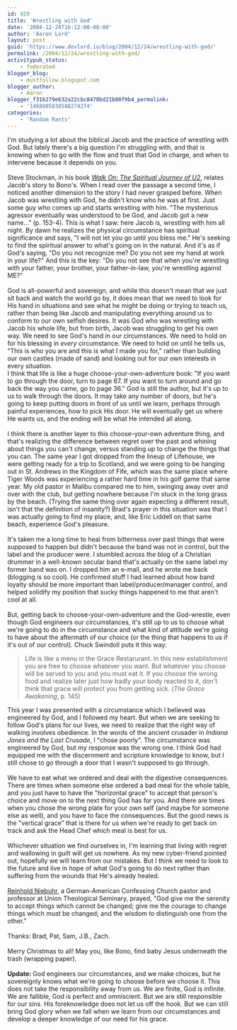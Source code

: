 ```yaml
---
id: 829
title: 'Wrestling with God'
date: '2004-12-24T16:12:00-08:00'
author: 'Aaron Lord'
layout: post
guid: 'https://www.devlord.io/blog/2004/12/24/wrestling-with-god/'
permalink: /2004/12/24/wrestling-with-god/
activitypub_status:
    - federated
blogger_blog:
    - mustfollow.blogspot.com
blogger_author:
    - Aaron
blogger_f316279e632a22cbc8478bd21b80f9b4_permalink:
    - '1468005838588274274'
categories:
    - 'Random Rants'
---
```


I'm studying a lot about the biblical Jacob and the practice of wrestling with God.  But lately there's a big question I'm struggling with, and that is knowing when to go with the flow and trust that God in charge, and when to intervene because it depends on you.<br /><br />Steve Stockman, in his book <a href="http://www.amazon.com/exec/obidos/ASIN/088419793X/lbmusic"><i>Walk On: The Spiritual Journey of U2</i></a>, relates Jacob's story to Bono's.  When I read over the passage a second time, I noticed another dimension to the story I had never grasped before.  When Jacob was wrestling with God, he didn't know who he was at first.  Just some guy who comes up and starts wrestling with him.  "The mysterious agressor eventually was understood to be God, and Jacob got a new name..." (p. 153-4).  This is what I saw: here Jacob is, wrestling with him all night.  By dawn he realizes the physical circumstance has spiritual significance and says, "I will not let you go until you bless me."  He's seeking to find the spiritual answer to what's going on in the natural.  And it's as if God's saying, "Do you not recognize me?  Do you not see my hand at work in your life?"  And this is the key: "Do you not see that when you're wrestling with your father, your brother, your father-in-law, you're wrestling against ME?"<br /><br />God is all-powerful and sovereign, and while this doesn't mean that we just sit back and watch the world go by, it does mean that we need to look for His hand in situations and see what he might be doing or trying to teach us, rather than being like Jacob and manipulating everything around us to conform to our own selfish desires.  It was God who was wrestling with Jacob his whole life, but from birth, Jacob was struggling to get his own way.  We need to see God's hand in our circumstances.  We need to hold on for his blessing in <i>every</i> circumstance.  We need to hold on until he tells us, "This is who you are and this is what I made you for," rather than building our own castles (made of sand) and looking out for our own interests in every situation.<br />I think that life is like a huge choose-your-own-adventure book: "If you want to go through the door, turn to page 67.  If you want to turn around and go back the way you came, go to page 36."  God is still the author, but it's up to us to walk through the doors.  It may take any number of doors, but he's going to keep putting doors in front of us until we learn, perhaps through painful experiences, how to pick His door.  He will eventually get us where He wants us, and the ending will be what He intended all along.<br /><br />I think there is another layer to this choose-your-own adventure thing, and that's realizing the difference between regret over the past and whining about things you can't change, versus standing up to change the things that you can.  The same year I got dropped from the lineup of Lifehouse, we were getting ready for a trip to Scotland, and we were going to be hanging out in St. Andrews in the Kingdom of Fife, which was the same place where Tiger Woods was experiencing a rather hard time in his golf game that same year.  My old pastor in Malibu compared me to him, swinging away over and over with the club, but getting nowhere because I'm stuck in the long grass by the beach.  (Trying the same thing over again expecting a different result, isn't that the definition of insanity?)  Brad's prayer in this situation was that I was actually going to find my place, and, like Eric Liddell on that same beach, experience God's pleasure.<br /><br />It's taken me a long time to heal from bitterness over past things that were supposed to happen but didn't because the band was not in control, but the label and the producer were.  I stumbled across the blog of a Christian drummer in a well-known secular band that's actually on the same label my former band was on.  I dropped him an e-mail, and he wrote me back (blogging is so cool).  He confirmed stuff I had learned about how band loyalty should be more important than label/producer/manager control, and helped solidify my position that sucky things happened to me that aren't cool at all.<br /><br />But, getting back to choose-your-own-adventure and the God-wrestle, even though God engineers our circumstances, it's still up to us to choose what we're going to do in the circumstance and what kind of attitude we're going to have about the aftermath of our choice (or the thing that happens to us if it's out of our control).  Chuck Swindoll puts it this way:<br /><blockquote>Life is like a menu in the Grace Restarurant.  In this new establishment you are free to choose whatever you want.  But whatever you choose will be served to you and you must eat it.  If you choose the wrong food and realize later just how badly your body reacted to it, don't think that grace will protect you from getting sick. (<i>The Grace Awakening</i>, p. 145)</blockquote>This year I was presented with a circumstance which I believed was engineered by God, and I followed my heart.  But when we are seeking to follow God's plans for our lives, we need to realize that the right way of walking involves obedience.  In the words of the ancient crusader in <i>Indiana Jones and the Last Crusade</i>, I "chose poorly".  The circumstance was engineered by God, but my response was the wrong one.  I think God had equipped me with the discernment and scripture knowledge to know, but I still chose to go through a door that I wasn't supposed to go through.<br /><br />We have to eat what we ordered and deal with the digestive consequences.  There are times when someone else ordered a bad meal for the whole table, and you just have to have the "horizontal grace" to accept that person's choice and move on to the next thing God has for you.  And there are times when you chose the wrong plate for your own self (and maybe for someone else as well), and you have to face the consequences.  But the good news is the "vertical grace" that is there for us when we're ready to get back on track and ask the Head Chef which meal is best for us.<br /><br />Whichever situation we find ourselves in, I'm learning that living with regret and wallowing in guilt will get us nowhere.  As my new cyber-friend pointed out, hopefully we will learn from our mistakes.  But I think we need to look to the future and live in hope of what God's going to do next rather than suffering from the wounds that He's already healed.<br /><br /><a href="http://www.leaderu.com/isot/docs/niehbr3.html" target="_blank" rel="noopener">Reinhold Niebuhr</a>, a German-American Confessing Church pastor and professor at Union Theological Seminary, prayed, "God give me the serenity to accept things which cannot be changed; give me the courage to change things which must be changed; and the wisdom to distinguish one from the other."<br /><br />Thanks: Brad, Pat, Sam, J.B., Zach.<br /><br />Merry Christmas to all!  May you, like Bono, find baby Jesus underneath the trash (wrapping paper).<br /><br /><b>Update: </b>God engineers our circumstances, and we make choices, but he sovereignly knows what we're going to choose before we choose it. This does not take the responsibility away from us. We are finite, God is infinite. We are fallible, God is perfect and omniscient. But we are still responsible for our sins. His foreknowledge does not let us off the hook. But we can still bring God glory when we fall when we learn from our circumstances and develop a deeper knowledge of our need for his grace.<div class="blogger-post-footer"><img width='1' height='1' src='https://blogger.googleusercontent.com/tracker/2602771351651662379-1468005838588274274?l=mustfollow.blogspot.com' alt='' /></div>